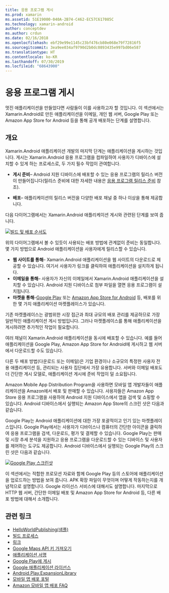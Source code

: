 ```yaml
---
title: 응용 프로그램 게시
ms.prod: xamarin
ms.assetid: 51E19000-040A-2B74-C462-EC57C617085C
ms.technology: xamarin-android
author: conceptdev
ms.author: crdun
ms.date: 02/16/2018
ms.openlocfilehash: ebf29e99e1145c23bf476cb80e068e79f72816f5
ms.sourcegitcommit: 3ea9ee034af9790d2b0dc0893435e997bd06e587
ms.translationtype: HT
ms.contentlocale: ko-KR
ms.lasthandoff: 07/30/2019
ms.locfileid: "68643900"
---
```

# <a name="publishing-an-application"></a>응용 프로그램 게시

멋진 애플리케이션을 만들었다면 사람들이 이를 사용하고자 할 것입니다. 이 섹션에서는 Xamarin.Android로 만든 애플리케이션을 이메일, 개인 웹 서버, Google Play 또는 Amazon App Store for Android 등을 통해 공개 배포하는 단계를 설명합니다.


## <a name="overview"></a>개요

Xamarin.Android 애플리케이션 개발의 마지막 단계는 애플리케이션을 게시하는 것입니다. 게시는 Xamarin.Android 응용 프로그램을 컴파일하여 사용자가 디바이스에 설치할 수 있게 하는 프로세스로, 두 가지 필수 작업이 관여합니다.

-   **게시 준비**&ndash; Android 지원 디바이스에 배포할 수 있는 응용 프로그램의 릴리스 버전이 만들어집니다(릴리스 준비에 대한 자세한 내용은 [응용 프로그램 릴리스 준비](~/android/deploy-test/release-prep/index.md) 참조).

-   **배포**&ndash; 애플리케이션의 릴리스 버전을 다양한 배포 채널 중 하나 이상을 통해 제공합니다.

다음 다이어그램에서는 Xamarin.Android 애플리케이션 게시와 관련된 단계를 보여 줍니다.

[![빌드 및 배포 순서도](images/build-and-deploy-steps.png)](images/build-and-deploy-steps.png#lightbox)

위의 다이어그램에서 볼 수 있듯이 사용되는 배포 방법에 관계없이 준비는 동일합니다. 몇 가지 방법으로 Android 애플리케이션을 사용자에게 릴리스할 수 있습니다.

-   **웹 사이트를 통해**&ndash; Xamarin.Android 애플리케이션을 웹 사이트의 다운로드로 제공할 수 있습니다. 여기서 사용자가 링크를 클릭하여 애플리케이션을 설치하게 됩니다.
-   **이메일을 통해**&ndash; 사용자가 자신의 이메일에서 Xamarin.Android 애플리케이션을 설치할 수 있습니다. Android 지원 디바이스로 첨부 파일을 열면 응용 프로그램이 설치됩니다.
-   **마켓을 통해**&ndash;[Google Play](http://play.google.com/) 또는 [Amazon App Store for Android](http://www.amazon.com/mobile-apps/b?ie=UTF8&node=2350149011) 등, 배포를 위한 몇 가지 애플리케이션 마켓플레이스가 있습니다.


기존 마켓플레이스는 광범위한 시장 접근과 최대 규모의 배포 관리를 제공하므로 가장 일반적인 애플리케이션 게시 방법입니다. 그러나 마켓플레이스를 통해 애플리케이션을 게시하려면 추가적인 작업이 필요합니다.

여러 채널이 Xamarin.Android 애플리케이션을 동시에 배포할 수 있습니다. 예를 들어 애플리케이션을 Google Play, Amazon App Store for Android에 게시하고 웹 서버에서 다운로드할 수도 있습니다.

다른 두 배포 방법(다운로드 또는 이메일)은 기업 환경이나 소규모의 특정한 사용자 전용 애플리케이션 등, 관리되는 사용자 집단에서 가장 유용합니다.
서버와 이메일 배포도 더 간단한 게시 모델로, 애플리케이션 게시에 준비 작업이 덜 소요됩니다.

Amazon Mobile App Distribution Program을 사용하면 모바일 앱 개발자들이 애플리케이션을 Amazon에서 배포 및 판매할 수 있습니다. 사용자들은 Amazon App Store 응용 프로그램을 사용하여 Android 지원 디바이스에서 앱을 검색 및 쇼핑할 수 있습니다. Android 디바이스에서 실행되는 Amazon App Store의 스크린 샷은 다음과 같습니다.

Google Play는 Android 애플리케이션에 대한 가장 포괄적이고 인기 있는 마켓플레이스입니다. Google Play에서는 사용자가 디바이스나 컴퓨터의 간단한 아이콘을 클릭하여 응용 프로그램을 검색, 다운로드, 평가 및 결제할 수 있습니다. Google Play는 판매 및 시장 추세 분석을 지원하고 응용 프로그램을 다운로드할 수 있는 디바이스 및 사용자를 제어하는 도구도 제공합니다. Android 디바이스에서 실행되는 Google Play의 스크린 샷은 다음과 같습니다.

[![Google Play 스크린샷](images/google-play-app.png)](images/google-play-app.png#lightbox)

이 섹션에서는 적합한 프로모션 자료와 함께 Google Play 등의 스토어에 애플리케이션을 업로드하는 방법을 보여 줍니다. APK 확장 파일이 무엇이며 어떻게 작동하는지를 개념적으로 설명합니다. Google 라이선스 서비스에 대해서도 설명합니다. 마지막으로 HTTP 웹 서버, 간단한 이메일 배포 및 Amazon App Store for Android 등, 다른 배포 방법에 대해서 소개합니다.


## <a name="related-links"></a>관련 링크

- [HelloWorldPublishing(샘플)](https://docs.microsoft.com/samples/xamarin/monodroid-samples/helloworldpublishing)
- [빌드 프로세스](~/android/deploy-test/building-apps/build-process.md)
- [링크](~/android/deploy-test/linker.md)
- [Google Maps API 키 가져오기](~/android/platform/maps-and-location/maps/obtaining-a-google-maps-api-key.md)
- [애플리케이션 서명](https://source.android.com/security/apksigning/)
- [Google Play에 게시](https://developer.android.com/distribute/googleplay/publish/index.html)
- [Google 애플리케이션 라이선스](https://developer.android.com/guide/google/play/licensing/index.html)
- [Android.Play.ExpansionLibrary](https://github.com/mattleibow/Android.Play.ExpansionLibrary)
- [모바일 앱 배포 포털](https://developer.amazon.com/welcome.html)
- [Amazon 모바일 앱 배포 FAQ](https://developer.amazon.com/help/faq.html)

